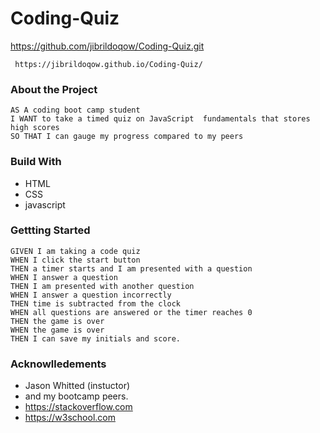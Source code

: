 # Coding-Quiz
https://github.com/jibrildoqow/Coding-Quiz.git
```
 https://jibrildoqow.github.io/Coding-Quiz/
 ```
 ### About the Project
 ```
 AS A coding boot camp student
 I WANT to take a timed quiz on JavaScript  fundamentals that stores high scores
 SO THAT I can gauge my progress compared to my peers
```
### Build With
* HTML
* CSS
* javascript
### Gettting Started
```
GIVEN I am taking a code quiz
WHEN I click the start button
THEN a timer starts and I am presented with a question
WHEN I answer a question
THEN I am presented with another question
WHEN I answer a question incorrectly
THEN time is subtracted from the clock
WHEN all questions are answered or the timer reaches 0
THEN the game is over
WHEN the game is over
THEN I can save my initials and score.
```
 ### Acknowlledements

* Jason Whitted (instuctor)
* and my bootcamp peers.
* https://stackoverflow.com
* https://w3school.com
